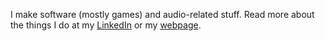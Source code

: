 I make software (mostly games) and audio-related stuff. Read more about the things I do at my [LinkedIn](https://www.linkedin.com/in/amirreza-amouie/) or my [webpage](https://amuuu.github.io/about/).
